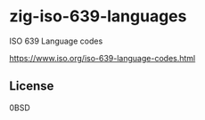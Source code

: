 # zig-iso-639-languages

ISO 639 Language codes

https://www.iso.org/iso-639-language-codes.html

## License

0BSD

